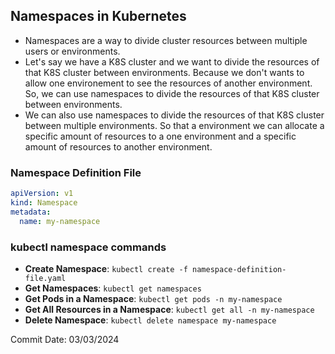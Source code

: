 ## Namespaces in Kubernetes

- Namespaces are a way to divide cluster resources between multiple users or environments.
- Let's say we have a K8S cluster and we want to divide the resources of that K8S cluster between environments. Because we don't wants to allow one environement to see the resources of another environment. So, we can use namespaces to divide the resources of that K8S cluster between environments.
- We can also use namespaces to divide the resources of that K8S cluster between multiple environments. So that a environment we can allocate a specific amount of resources to a one environment and a specific amount of resources to another environment.

### Namespace Definition File

```yaml
apiVersion: v1
kind: Namespace
metadata:
  name: my-namespace
```

### kubectl namespace commands

- **Create Namespace**: `kubectl create -f namespace-definition-file.yaml`
- **Get Namespaces**: `kubectl get namespaces`
- **Get Pods in a Namespace**: `kubectl get pods -n my-namespace`
- **Get All Resources in a Namespace**: `kubectl get all -n my-namespace`
- **Delete Namespace**: `kubectl delete namespace my-namespace`

Commit Date: 03/03/2024
